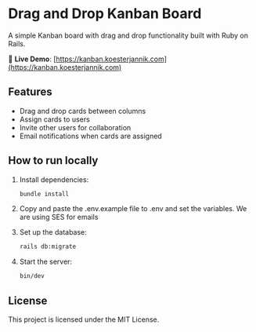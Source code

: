 # Drag and Drop Kanban Board

A simple Kanban board with drag and drop functionality built with Ruby on Rails.

🔗 **Live Demo**: [https://kanban.koesterjannik.com](https://kanban.koesterjannik.com)

## Features

- Drag and drop cards between columns
- Assign cards to users
- Invite other users for collaboration
- Email notifications when cards are assigned

## How to run locally


1. Install dependencies:
   ```bash
   bundle install
   ```
2. Copy and paste the .env.example file to .env and set the variables. We are using SES for emails

2. Set up the database:
   ```bash
   rails db:migrate
   ```

3. Start the server:
   ```bash
   bin/dev
   ```

## License

This project is licensed under the MIT License.
